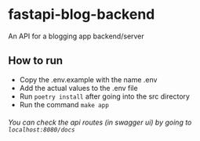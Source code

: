 # fastapi-blog-backend
An API for a blogging app backend/server

## How to run
- Copy the .env.example with the name .env
- Add the actual values to the .env file
- Run ```poetry install``` after going into the src directory
- Run the command ```make app```

###### You can check the api routes (in swagger ui) by going to ```localhost:8080/docs```

